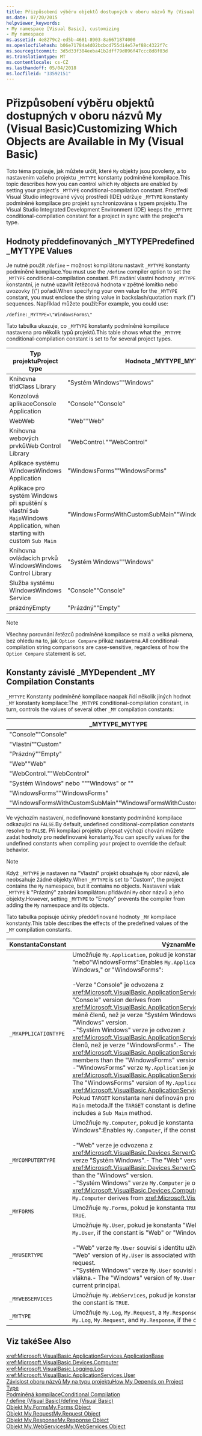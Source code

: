 ```yaml
---
title: Přizpůsobení výběru objektů dostupných v oboru názvů My (Visual Basic)
ms.date: 07/20/2015
helpviewer_keywords:
- My namespace [Visual Basic], customizing
- My namespace
ms.assetid: 4e8279c2-ed5b-4681-8903-8a6671874000
ms.openlocfilehash: b06e71784a4d02bcbcd755d14e57ef88c4322f7c
ms.sourcegitcommit: 3d5d33f384eeba41b2dff79d096f47ccc8d8f03d
ms.translationtype: MT
ms.contentlocale: cs-CZ
ms.lasthandoff: 05/04/2018
ms.locfileid: "33592151"
---
```

# <a name="customizing-which-objects-are-available-in-my-visual-basic"></a><span data-ttu-id="75b6d-102">Přizpůsobení výběru objektů dostupných v oboru názvů My (Visual Basic)</span><span class="sxs-lookup"><span data-stu-id="75b6d-102">Customizing Which Objects are Available in My (Visual Basic)</span></span>
<span data-ttu-id="75b6d-103">Toto téma popisuje, jak můžete určit, které `My` objekty jsou povoleny, a to nastavením vašeho projektu `_MYTYPE` konstanty podmíněné kompilace.</span><span class="sxs-lookup"><span data-stu-id="75b6d-103">This topic describes how you can control which `My` objects are enabled by setting your project's `_MYTYPE` conditional-compilation constant.</span></span> <span data-ttu-id="75b6d-104">Prostředí Visual Studio integrované vývoj prostředí (IDE) udržuje `_MYTYPE` konstanty podmíněné kompilace pro projekt synchronizována s typem projektu.</span><span class="sxs-lookup"><span data-stu-id="75b6d-104">The Visual Studio Integrated Development Environment (IDE) keeps the `_MYTYPE` conditional-compilation constant for a project in sync with the project's type.</span></span>  
  
## <a name="predefined-mytype-values"></a><span data-ttu-id="75b6d-105">Hodnoty předdefinovaných _MYTYPE</span><span class="sxs-lookup"><span data-stu-id="75b6d-105">Predefined _MYTYPE Values</span></span>  
 <span data-ttu-id="75b6d-106">Je nutné použít `/define` – možnost kompilátoru nastavit `_MYTYPE` konstanty podmíněné kompilace.</span><span class="sxs-lookup"><span data-stu-id="75b6d-106">You must use the `/define` compiler option to set the `_MYTYPE` conditional-compilation constant.</span></span> <span data-ttu-id="75b6d-107">Při zadání vlastní hodnoty `_MYTYPE` konstantní, je nutné uzavřít řetězcová hodnota v zpětné lomítko nebo uvozovky (\\") pořadí.</span><span class="sxs-lookup"><span data-stu-id="75b6d-107">When specifying your own value for the `_MYTYPE` constant, you must enclose the string value in backslash/quotation mark (\\") sequences.</span></span> <span data-ttu-id="75b6d-108">Například můžete použít:</span><span class="sxs-lookup"><span data-stu-id="75b6d-108">For example, you could use:</span></span>  
  
```  
/define:_MYTYPE=\"WindowsForms\"  
```  
  
 <span data-ttu-id="75b6d-109">Tato tabulka ukazuje, co `_MYTYPE` konstanty podmíněné kompilace nastavena pro několik typů projektů.</span><span class="sxs-lookup"><span data-stu-id="75b6d-109">This table shows what the `_MYTYPE` conditional-compilation constant is set to for several project types.</span></span>  
  
|<span data-ttu-id="75b6d-110">Typ projektu</span><span class="sxs-lookup"><span data-stu-id="75b6d-110">Project type</span></span>|<span data-ttu-id="75b6d-111">Hodnota _MYTYPE</span><span class="sxs-lookup"><span data-stu-id="75b6d-111">_MYTYPE value</span></span>|  
|------------------|--------------------|  
|<span data-ttu-id="75b6d-112">Knihovna tříd</span><span class="sxs-lookup"><span data-stu-id="75b6d-112">Class Library</span></span>|<span data-ttu-id="75b6d-113">"Systém Windows"</span><span class="sxs-lookup"><span data-stu-id="75b6d-113">"Windows"</span></span>|  
|<span data-ttu-id="75b6d-114">Konzolová aplikace</span><span class="sxs-lookup"><span data-stu-id="75b6d-114">Console Application</span></span>|<span data-ttu-id="75b6d-115">"Console"</span><span class="sxs-lookup"><span data-stu-id="75b6d-115">"Console"</span></span>|  
|<span data-ttu-id="75b6d-116">Web</span><span class="sxs-lookup"><span data-stu-id="75b6d-116">Web</span></span>|<span data-ttu-id="75b6d-117">"Web"</span><span class="sxs-lookup"><span data-stu-id="75b6d-117">"Web"</span></span>|  
|<span data-ttu-id="75b6d-118">Knihovna webových prvků</span><span class="sxs-lookup"><span data-stu-id="75b6d-118">Web Control Library</span></span>|<span data-ttu-id="75b6d-119">"WebControl."</span><span class="sxs-lookup"><span data-stu-id="75b6d-119">"WebControl"</span></span>|  
|<span data-ttu-id="75b6d-120">Aplikace systému Windows</span><span class="sxs-lookup"><span data-stu-id="75b6d-120">Windows Application</span></span>|<span data-ttu-id="75b6d-121">"WindowsForms"</span><span class="sxs-lookup"><span data-stu-id="75b6d-121">"WindowsForms"</span></span>|  
|<span data-ttu-id="75b6d-122">Aplikace pro systém Windows při spuštění s vlastní `Sub Main`</span><span class="sxs-lookup"><span data-stu-id="75b6d-122">Windows Application, when starting with custom `Sub Main`</span></span>|<span data-ttu-id="75b6d-123">"WindowsFormsWithCustomSubMain"</span><span class="sxs-lookup"><span data-stu-id="75b6d-123">"WindowsFormsWithCustomSubMain"</span></span>|  
|<span data-ttu-id="75b6d-124">Knihovna ovládacích prvků Windows</span><span class="sxs-lookup"><span data-stu-id="75b6d-124">Windows Control Library</span></span>|<span data-ttu-id="75b6d-125">"Systém Windows"</span><span class="sxs-lookup"><span data-stu-id="75b6d-125">"Windows"</span></span>|  
|<span data-ttu-id="75b6d-126">Služba systému Windows</span><span class="sxs-lookup"><span data-stu-id="75b6d-126">Windows Service</span></span>|<span data-ttu-id="75b6d-127">"Console"</span><span class="sxs-lookup"><span data-stu-id="75b6d-127">"Console"</span></span>|  
|<span data-ttu-id="75b6d-128">prázdný</span><span class="sxs-lookup"><span data-stu-id="75b6d-128">Empty</span></span>|<span data-ttu-id="75b6d-129">"Prázdný"</span><span class="sxs-lookup"><span data-stu-id="75b6d-129">"Empty"</span></span>|  
  
> [!NOTE]
>  <span data-ttu-id="75b6d-130">Všechny porovnání řetězců podmíněné kompilace se malá a velká písmena, bez ohledu na to, jak `Option Compare` příkaz nastavena.</span><span class="sxs-lookup"><span data-stu-id="75b6d-130">All conditional-compilation string comparisons are case-sensitive, regardless of how the `Option Compare` statement is set.</span></span>  
  
## <a name="dependent-my-compilation-constants"></a><span data-ttu-id="75b6d-131">Konstanty závislé _MY</span><span class="sxs-lookup"><span data-stu-id="75b6d-131">Dependent _MY Compilation Constants</span></span>  
 <span data-ttu-id="75b6d-132">`_MYTYPE` Konstanty podmíněné kompilace naopak řídí několik jiných hodnot `_MY` konstanty kompilace:</span><span class="sxs-lookup"><span data-stu-id="75b6d-132">The `_MYTYPE` conditional-compilation constant, in turn, controls the values of several other `_MY` compilation constants:</span></span>  
  
|<span data-ttu-id="75b6d-133">_MYTYPE</span><span class="sxs-lookup"><span data-stu-id="75b6d-133">_MYTYPE</span></span>|<span data-ttu-id="75b6d-134">_MYAPPLICATIONTYPE</span><span class="sxs-lookup"><span data-stu-id="75b6d-134">_MYAPPLICATIONTYPE</span></span>|<span data-ttu-id="75b6d-135">_MYCOMPUTERTYPE</span><span class="sxs-lookup"><span data-stu-id="75b6d-135">_MYCOMPUTERTYPE</span></span>|<span data-ttu-id="75b6d-136">_MYFORMS</span><span class="sxs-lookup"><span data-stu-id="75b6d-136">_MYFORMS</span></span>|<span data-ttu-id="75b6d-137">_MYUSERTYPE</span><span class="sxs-lookup"><span data-stu-id="75b6d-137">_MYUSERTYPE</span></span>|<span data-ttu-id="75b6d-138">_MYWEBSERVICES</span><span class="sxs-lookup"><span data-stu-id="75b6d-138">_MYWEBSERVICES</span></span>|  
|--------------|-------------------------|----------------------|---------------|------------------|---------------------|  
|<span data-ttu-id="75b6d-139">"Console"</span><span class="sxs-lookup"><span data-stu-id="75b6d-139">"Console"</span></span>|<span data-ttu-id="75b6d-140">"Console"</span><span class="sxs-lookup"><span data-stu-id="75b6d-140">"Console"</span></span>|<span data-ttu-id="75b6d-141">"Systém Windows"</span><span class="sxs-lookup"><span data-stu-id="75b6d-141">"Windows"</span></span>|<span data-ttu-id="75b6d-142">Nedefinovaná</span><span class="sxs-lookup"><span data-stu-id="75b6d-142">Undefined</span></span>|<span data-ttu-id="75b6d-143">"Systém Windows"</span><span class="sxs-lookup"><span data-stu-id="75b6d-143">"Windows"</span></span>|<span data-ttu-id="75b6d-144">HODNOTA TRUE</span><span class="sxs-lookup"><span data-stu-id="75b6d-144">TRUE</span></span>|  
|<span data-ttu-id="75b6d-145">"Vlastní"</span><span class="sxs-lookup"><span data-stu-id="75b6d-145">"Custom"</span></span>|<span data-ttu-id="75b6d-146">Nedefinovaná</span><span class="sxs-lookup"><span data-stu-id="75b6d-146">Undefined</span></span>|<span data-ttu-id="75b6d-147">Nedefinovaná</span><span class="sxs-lookup"><span data-stu-id="75b6d-147">Undefined</span></span>|<span data-ttu-id="75b6d-148">Nedefinovaná</span><span class="sxs-lookup"><span data-stu-id="75b6d-148">Undefined</span></span>|<span data-ttu-id="75b6d-149">Nedefinovaná</span><span class="sxs-lookup"><span data-stu-id="75b6d-149">Undefined</span></span>|<span data-ttu-id="75b6d-150">Nedefinovaná</span><span class="sxs-lookup"><span data-stu-id="75b6d-150">Undefined</span></span>|  
|<span data-ttu-id="75b6d-151">"Prázdný"</span><span class="sxs-lookup"><span data-stu-id="75b6d-151">"Empty"</span></span>|<span data-ttu-id="75b6d-152">Nedefinovaná</span><span class="sxs-lookup"><span data-stu-id="75b6d-152">Undefined</span></span>|<span data-ttu-id="75b6d-153">Nedefinovaná</span><span class="sxs-lookup"><span data-stu-id="75b6d-153">Undefined</span></span>|<span data-ttu-id="75b6d-154">Nedefinovaná</span><span class="sxs-lookup"><span data-stu-id="75b6d-154">Undefined</span></span>|<span data-ttu-id="75b6d-155">Nedefinovaná</span><span class="sxs-lookup"><span data-stu-id="75b6d-155">Undefined</span></span>|<span data-ttu-id="75b6d-156">Nedefinovaná</span><span class="sxs-lookup"><span data-stu-id="75b6d-156">Undefined</span></span>|  
|<span data-ttu-id="75b6d-157">"Web"</span><span class="sxs-lookup"><span data-stu-id="75b6d-157">"Web"</span></span>|<span data-ttu-id="75b6d-158">Nedefinovaná</span><span class="sxs-lookup"><span data-stu-id="75b6d-158">Undefined</span></span>|<span data-ttu-id="75b6d-159">"Web"</span><span class="sxs-lookup"><span data-stu-id="75b6d-159">"Web"</span></span>|<span data-ttu-id="75b6d-160">FALSE</span><span class="sxs-lookup"><span data-stu-id="75b6d-160">FALSE</span></span>|<span data-ttu-id="75b6d-161">"Web"</span><span class="sxs-lookup"><span data-stu-id="75b6d-161">"Web"</span></span>|<span data-ttu-id="75b6d-162">FALSE</span><span class="sxs-lookup"><span data-stu-id="75b6d-162">FALSE</span></span>|  
|<span data-ttu-id="75b6d-163">"WebControl."</span><span class="sxs-lookup"><span data-stu-id="75b6d-163">"WebControl"</span></span>|<span data-ttu-id="75b6d-164">Nedefinovaná</span><span class="sxs-lookup"><span data-stu-id="75b6d-164">Undefined</span></span>|<span data-ttu-id="75b6d-165">"Web"</span><span class="sxs-lookup"><span data-stu-id="75b6d-165">"Web"</span></span>|<span data-ttu-id="75b6d-166">FALSE</span><span class="sxs-lookup"><span data-stu-id="75b6d-166">FALSE</span></span>|<span data-ttu-id="75b6d-167">"Web"</span><span class="sxs-lookup"><span data-stu-id="75b6d-167">"Web"</span></span>|<span data-ttu-id="75b6d-168">HODNOTA TRUE</span><span class="sxs-lookup"><span data-stu-id="75b6d-168">TRUE</span></span>|  
|<span data-ttu-id="75b6d-169">"Systém Windows" nebo ""</span><span class="sxs-lookup"><span data-stu-id="75b6d-169">"Windows" or ""</span></span>|<span data-ttu-id="75b6d-170">"Systém Windows"</span><span class="sxs-lookup"><span data-stu-id="75b6d-170">"Windows"</span></span>|<span data-ttu-id="75b6d-171">"Systém Windows"</span><span class="sxs-lookup"><span data-stu-id="75b6d-171">"Windows"</span></span>|<span data-ttu-id="75b6d-172">Nedefinovaná</span><span class="sxs-lookup"><span data-stu-id="75b6d-172">Undefined</span></span>|<span data-ttu-id="75b6d-173">"Systém Windows"</span><span class="sxs-lookup"><span data-stu-id="75b6d-173">"Windows"</span></span>|<span data-ttu-id="75b6d-174">HODNOTA TRUE</span><span class="sxs-lookup"><span data-stu-id="75b6d-174">TRUE</span></span>|  
|<span data-ttu-id="75b6d-175">"WindowsForms"</span><span class="sxs-lookup"><span data-stu-id="75b6d-175">"WindowsForms"</span></span>|<span data-ttu-id="75b6d-176">"WindowsForms"</span><span class="sxs-lookup"><span data-stu-id="75b6d-176">"WindowsForms"</span></span>|<span data-ttu-id="75b6d-177">"Systém Windows"</span><span class="sxs-lookup"><span data-stu-id="75b6d-177">"Windows"</span></span>|<span data-ttu-id="75b6d-178">HODNOTA TRUE</span><span class="sxs-lookup"><span data-stu-id="75b6d-178">TRUE</span></span>|<span data-ttu-id="75b6d-179">"Systém Windows"</span><span class="sxs-lookup"><span data-stu-id="75b6d-179">"Windows"</span></span>|<span data-ttu-id="75b6d-180">HODNOTA TRUE</span><span class="sxs-lookup"><span data-stu-id="75b6d-180">TRUE</span></span>|  
|<span data-ttu-id="75b6d-181">"WindowsFormsWithCustomSubMain"</span><span class="sxs-lookup"><span data-stu-id="75b6d-181">"WindowsFormsWithCustomSubMain"</span></span>|<span data-ttu-id="75b6d-182">"Console"</span><span class="sxs-lookup"><span data-stu-id="75b6d-182">"Console"</span></span>|<span data-ttu-id="75b6d-183">"Systém Windows"</span><span class="sxs-lookup"><span data-stu-id="75b6d-183">"Windows"</span></span>|<span data-ttu-id="75b6d-184">HODNOTA TRUE</span><span class="sxs-lookup"><span data-stu-id="75b6d-184">TRUE</span></span>|<span data-ttu-id="75b6d-185">"Systém Windows"</span><span class="sxs-lookup"><span data-stu-id="75b6d-185">"Windows"</span></span>|<span data-ttu-id="75b6d-186">HODNOTA TRUE</span><span class="sxs-lookup"><span data-stu-id="75b6d-186">TRUE</span></span>|  
  
 <span data-ttu-id="75b6d-187">Ve výchozím nastavení, nedefinované konstanty podmíněné kompilace odkazující na `FALSE`.</span><span class="sxs-lookup"><span data-stu-id="75b6d-187">By default, undefined conditional-compilation constants resolve to `FALSE`.</span></span> <span data-ttu-id="75b6d-188">Při kompilaci projektu přepsat výchozí chování můžete zadat hodnoty pro nedefinované konstanty.</span><span class="sxs-lookup"><span data-stu-id="75b6d-188">You can specify values for the undefined constants when compiling your project to override the default behavior.</span></span>  
  
> [!NOTE]
>  <span data-ttu-id="75b6d-189">Když `_MYTYPE` je nastaven na "Vlastní" projekt obsahuje `My` obor názvů, ale neobsahuje žádné objekty.</span><span class="sxs-lookup"><span data-stu-id="75b6d-189">When `_MYTYPE` is set to "Custom", the project contains the `My` namespace, but it contains no objects.</span></span> <span data-ttu-id="75b6d-190">Nastavení však `_MYTYPE` k "Prázdný" zabrání kompilátoru přidávání `My` obor názvů a jeho objekty.</span><span class="sxs-lookup"><span data-stu-id="75b6d-190">However, setting `_MYTYPE` to "Empty" prevents the compiler from adding the `My` namespace and its objects.</span></span>  
  
 <span data-ttu-id="75b6d-191">Tato tabulka popisuje účinky předdefinované hodnoty `_MY` kompilace konstanty.</span><span class="sxs-lookup"><span data-stu-id="75b6d-191">This table describes the effects of the predefined values of the `_MY` compilation constants.</span></span>  
  
|<span data-ttu-id="75b6d-192">Konstanta</span><span class="sxs-lookup"><span data-stu-id="75b6d-192">Constant</span></span>|<span data-ttu-id="75b6d-193">Význam</span><span class="sxs-lookup"><span data-stu-id="75b6d-193">Meaning</span></span>|  
|--------------|-------------|  
|`_MYAPPLICATIONTYPE`|<span data-ttu-id="75b6d-194">Umožňuje `My.Application`, pokud je konstanta "Konzole," Windows "nebo"WindowsForms":</span><span class="sxs-lookup"><span data-stu-id="75b6d-194">Enables `My.Application`, if the constant is "Console," Windows," or "WindowsForms":</span></span><br /><br /> <span data-ttu-id="75b6d-195">-Verze "Console" je odvozena z <xref:Microsoft.VisualBasic.ApplicationServices.ConsoleApplicationBase>.</span><span class="sxs-lookup"><span data-stu-id="75b6d-195">-   The "Console" version derives from <xref:Microsoft.VisualBasic.ApplicationServices.ConsoleApplicationBase>.</span></span> <span data-ttu-id="75b6d-196">a má méně členů, než je verze "Systém Windows".</span><span class="sxs-lookup"><span data-stu-id="75b6d-196">and has fewer members than the "Windows" version.</span></span><br /><span data-ttu-id="75b6d-197">-"Systém Windows" verze je odvozen z <xref:Microsoft.VisualBasic.ApplicationServices.ApplicationBase>a má méně členů, než je verze "WindowsForms".</span><span class="sxs-lookup"><span data-stu-id="75b6d-197">-   The "Windows" version derives from <xref:Microsoft.VisualBasic.ApplicationServices.ApplicationBase>.and has fewer members than the "WindowsForms" version.</span></span><br /><span data-ttu-id="75b6d-198">-"WindowsForms" verze `My.Application` je odvozena z <xref:Microsoft.VisualBasic.ApplicationServices.WindowsFormsApplicationBase>.</span><span class="sxs-lookup"><span data-stu-id="75b6d-198">-   The "WindowsForms" version of `My.Application` derives from <xref:Microsoft.VisualBasic.ApplicationServices.WindowsFormsApplicationBase>.</span></span> <span data-ttu-id="75b6d-199">Pokud `TARGET` konstanta není definován pro "winexe" pak obsahuje třídy `Sub Main` metoda.</span><span class="sxs-lookup"><span data-stu-id="75b6d-199">If the `TARGET` constant is defined to be "winexe", then the class includes a `Sub Main` method.</span></span>|  
|`_MYCOMPUTERTYPE`|<span data-ttu-id="75b6d-200">Umožňuje `My.Computer`, pokud je konstanta "Web" nebo "Systém Windows":</span><span class="sxs-lookup"><span data-stu-id="75b6d-200">Enables `My.Computer`, if the constant is "Web" or "Windows":</span></span><br /><br /> <span data-ttu-id="75b6d-201">-"Web" verze je odvozena z <xref:Microsoft.VisualBasic.Devices.ServerComputer>, a má méně členů, než je verze "Systém Windows".</span><span class="sxs-lookup"><span data-stu-id="75b6d-201">-   The "Web" version derives from <xref:Microsoft.VisualBasic.Devices.ServerComputer>, and has fewer members than the "Windows" version.</span></span><br /><span data-ttu-id="75b6d-202">-"Systém Windows" verze `My.Computer` je odvozena z <xref:Microsoft.VisualBasic.Devices.Computer>.</span><span class="sxs-lookup"><span data-stu-id="75b6d-202">-   The "Windows" version of `My.Computer` derives from <xref:Microsoft.VisualBasic.Devices.Computer>.</span></span>|  
|`_MYFORMS`|<span data-ttu-id="75b6d-203">Umožňuje `My.Forms`, pokud je konstanta `TRUE`.</span><span class="sxs-lookup"><span data-stu-id="75b6d-203">Enables `My.Forms`, if the constant is `TRUE`.</span></span>|  
|`_MYUSERTYPE`|<span data-ttu-id="75b6d-204">Umožňuje `My.User`, pokud je konstanta "Web" nebo "Systém Windows":</span><span class="sxs-lookup"><span data-stu-id="75b6d-204">Enables `My.User`, if the constant is "Web" or "Windows":</span></span><br /><br /> <span data-ttu-id="75b6d-205">-"Web" verze `My.User` souvisí s identitu uživatele aktuální žádosti HTTP.</span><span class="sxs-lookup"><span data-stu-id="75b6d-205">-   The "Web" version of `My.User` is associated with the user identity of the current HTTP request.</span></span><br /><span data-ttu-id="75b6d-206">-"Systém Windows" verze `My.User` souvisí s aktuální objekt zabezpečení vlákna.</span><span class="sxs-lookup"><span data-stu-id="75b6d-206">-   The "Windows" version of `My.User` is associated with the thread's current principal.</span></span>|  
|`_MYWEBSERVICES`|<span data-ttu-id="75b6d-207">Umožňuje `My.WebServices`, pokud je konstanta `TRUE`.</span><span class="sxs-lookup"><span data-stu-id="75b6d-207">Enables `My.WebServices`, if the constant is `TRUE`.</span></span>|  
|`_MYTYPE`|<span data-ttu-id="75b6d-208">Umožňuje `My.Log`, `My.Request`, a `My.Response`, pokud je konstanta "Web".</span><span class="sxs-lookup"><span data-stu-id="75b6d-208">Enables `My.Log`, `My.Request`, and `My.Response`, if the constant is "Web".</span></span>|  
  
## <a name="see-also"></a><span data-ttu-id="75b6d-209">Viz také</span><span class="sxs-lookup"><span data-stu-id="75b6d-209">See Also</span></span>  
 <xref:Microsoft.VisualBasic.ApplicationServices.ApplicationBase>  
 <xref:Microsoft.VisualBasic.Devices.Computer>  
 <xref:Microsoft.VisualBasic.Logging.Log>  
 <xref:Microsoft.VisualBasic.ApplicationServices.User>  
 [<span data-ttu-id="75b6d-210">Závislost oboru názvů My na typu projektu</span><span class="sxs-lookup"><span data-stu-id="75b6d-210">How My Depends on Project Type</span></span>](../../../visual-basic/developing-apps/development-with-my/how-my-depends-on-project-type.md)  
 [<span data-ttu-id="75b6d-211">Podmíněná kompilace</span><span class="sxs-lookup"><span data-stu-id="75b6d-211">Conditional Compilation</span></span>](../../../visual-basic/programming-guide/program-structure/conditional-compilation.md)  
 [<span data-ttu-id="75b6d-212">/ define (Visual Basic)</span><span class="sxs-lookup"><span data-stu-id="75b6d-212">/define (Visual Basic)</span></span>](../../../visual-basic/reference/command-line-compiler/define.md)  
 [<span data-ttu-id="75b6d-213">Objekt My.Forms</span><span class="sxs-lookup"><span data-stu-id="75b6d-213">My.Forms Object</span></span>](../../../visual-basic/language-reference/objects/my-forms-object.md)  
 [<span data-ttu-id="75b6d-214">Objekt My.Request</span><span class="sxs-lookup"><span data-stu-id="75b6d-214">My.Request Object</span></span>](../../../visual-basic/language-reference/objects/my-request-object.md)  
 [<span data-ttu-id="75b6d-215">Objekt My.Response</span><span class="sxs-lookup"><span data-stu-id="75b6d-215">My.Response Object</span></span>](../../../visual-basic/language-reference/objects/my-response-object.md)  
 [<span data-ttu-id="75b6d-216">Objekt My.WebServices</span><span class="sxs-lookup"><span data-stu-id="75b6d-216">My.WebServices Object</span></span>](../../../visual-basic/language-reference/objects/my-webservices-object.md)
